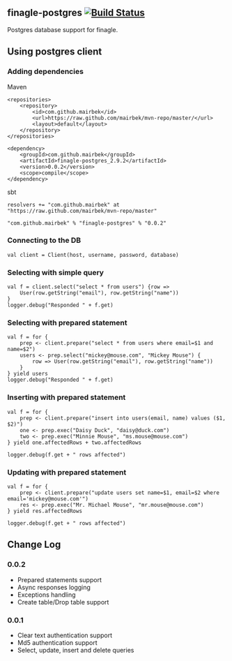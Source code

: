## finagle-postgres [![Build Status](https://secure.travis-ci.org/mairbek/finagle-postgres.png)](http://travis-ci.org/mairbek/finagle-postgres)

Postgres database support for finagle.


## Using postgres client

### Adding dependencies

Maven

	<repositories>
		<repository>
			<id>com.github.mairbek</id>
			<url>https://raw.github.com/mairbek/mvn-repo/master/</url>
			<layout>default</layout>
		</repository>
	</repositories>

	<dependency>
		<groupId>com.github.mairbek</groupId>
		<artifactId>finagle-postgres_2.9.2</artifactId>
		<version>0.0.2</version>
		<scope>compile</scope>
	</dependency>

sbt

	resolvers += "com.github.mairbek" at "https://raw.github.com/mairbek/mvn-repo/master"
  
	"com.github.mairbek" % "finagle-postgres" % "0.0.2"

### Connecting to the DB

	val client = Client(host, username, password, database)

### Selecting with simple query

	val f = client.select("select * from users") {row =>
		User(row.getString("email"), row.getString("name"))
	}
	logger.debug("Responded " + f.get)

### Selecting with prepared statement

	val f = for {
		prep <- client.prepare("select * from users where email=$1 and name=$2")
		users <- prep.select("mickey@mouse.com", "Mickey Mouse") {
			row => User(row.getString("email"), row.getString("name"))
		}
	} yield users
	logger.debug("Responded " + f.get)


### Inserting with prepared statement

	val f = for {
		prep <- client.prepare("insert into users(email, name) values ($1, $2)")
		one <- prep.exec("Daisy Duck", "daisy@duck.com")
		two <- prep.exec("Minnie Mouse", "ms.mouse@mouse.com")
	} yield one.affectedRows + two.affectedRows
	
	logger.debug(f.get + " rows affected")

### Updating with prepared statement

	val f = for {
		prep <- client.prepare("update users set name=$1, email=$2 where email='mickey@mouse.com'")
		res <- prep.exec("Mr. Michael Mouse", "mr.mouse@mouse.com")
	} yield res.affectedRows

	logger.debug(f.get + " rows affected")

## Change Log

### 0.0.2
* Prepared statements support
* Async responses logging
* Exceptions handling
* Create table/Drop table support

### 0.0.1
* Clear text authentication support
* Md5 authentication support
* Select, update, insert and delete queries
